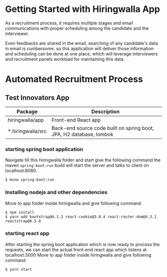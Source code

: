 # Getting Started with Hiringwalla App

As a recruitment process, it requires multiple stages and email communications with proper scheduling among the candidate and the interviewer.

Even feedbacks are shared in the email, searching of any candidate's data in email is cumbersome.
so this application will deliver those information and scheduling can be done at one place,
which will leverage interviewers and recruitment panels workload for maintaining this data.


# Automated Recruitment Process

## Test Innovators App

| Package                  | Description                                                                                                                                     |
| ------------------------ | ----------------------------------------------------------------------------------------------------------------------------------------------- |
| hiringwalla/app          | Front-end React app
| \*.hiringwalla/src       | Back-end source code built on spring boot, JPA, H2 database, lombok

### starting spring boot application

Navigate till this hiringwalla folder and start give the following command
the maven `spring-boot:run` build will start the server and talks to client on localhost:8080.

```shell
$ mvnw spring-boot:run
```

### Installing nodejs and other dependencies

Move to app folder inside hiringwalla and give following command
```shell
$ npm install
$ yarn add bootstrap@4.1.3 react-cookie@3.0.4 react-router-dom@4.3.1 reactstrap@6.5.0
```

### starting react app

After starting the spring boot application which is now ready to process the requests, 
we can start the actual front-end react app which listens at localhost:3000
Move to app folder inside hiringwalla and give following command
```shell
$ yarn start
```
